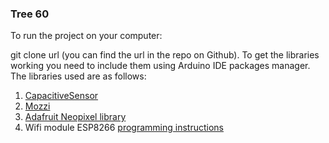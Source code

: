 ### Tree 60

To run the project on your computer:

git clone url (you can find the url in the repo on Github). To get the libraries working you need to include them using Arduino IDE packages manager. The libraries used are as follows:

1. [CapacitiveSensor](https://playground.arduino.cc/Main/CapacitiveSensor?from=Main.CapSense)
2. [Mozzi](http://sensorium.github.io/Mozzi/)
3. [Adafruit Neopixel library](https://learn.adafruit.com/adafruit-neopixel-uberguide/arduino-library-installation)
4. Wifi module ESP8266 [programming instructions](https://cdn.sparkfun.com/datasheets/Wireless/WiFi/ESP8266ModuleV1.pdf)

